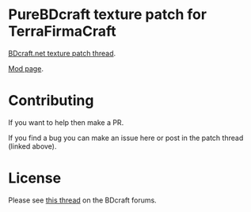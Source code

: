 # PureBDcraft texture patch for TerraFirmaCraft
[BDcraft.net texture patch thread](https://bdcraft.net/community/work-progress-f8/terrafirmacraft-t1255.html).

[Mod page](https://www.curseforge.com/minecraft/mc-mods/tfcraft).

# Contributing
If you want to help then make a PR.

If you find a bug you can make an issue here or post in the patch thread (linked above).

# License
Please see [this thread](http://bdcraft.net/community/pbdc-patches-rel/rules-read-this-before-posting-mod-support-patch-t312.html) on the BDcraft forums.
